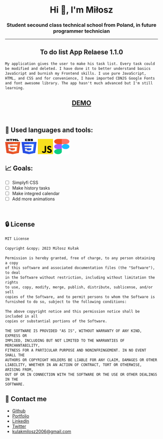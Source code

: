 <h1 align="center">Hi 👋, I'm Miłosz</h1>
<h3 align="center">Student secound class technical school from Poland, in future programmer technician</h3>

---

<h2 align="center"><b>To do list App</b> Relaese 1.1.0</h2> 

    My application gives the user to make his task list. Every task could be modified and deleted. I have done it to better understand basics JavaScript and burnish my Frontend skills. I use pure JavaScript, HTML, and CSS and for convenience, I have imported CDNJS Google Fonts and font awesome library. The app hasn't much advanced but I'm still learning.  

<h2 align="center"><a href="https://link.com">DEMO</a></h2>

<br>

## 🔎 Used languages and tools:

<img src="readme-resource/html-5.svg" alt="HTML 5" width="50" height="50">
<img src="readme-resource/css-3.svg" alt="CSS 3" width="50" height="50">
<img src="readme-resource/javascript.svg" alt="JavaScript" width="50" height="50">
<img src="readme-resource/figma.svg" alt="JavaScript" width="50" height="50">

<br>

## 📈 Goals:
 - [ ] Simplyfi CSS
 - [ ] Make history tasks 
 - [ ] Make integred calendar
 - [ ] Add more animations

<br>

## 🔒 License
 
    MIT License

    Copyright &copy; 2023 Miłosz Kułak

    Permission is hereby granted, free of charge, to any person obtaining a copy
    of this software and associated documentation files (the "Software"), to deal
    in the Software without restriction, including without limitation the rights
    to use, copy, modify, merge, publish, distribute, sublicense, and/or sell
    copies of the Software, and to permit persons to whom the Software is
    furnished to do so, subject to the following conditions:

    The above copyright notice and this permission notice shall be included in all
    copies or substantial portions of the Software.

    THE SOFTWARE IS PROVIDED "AS IS", WITHOUT WARRANTY OF ANY KIND, EXPRESS OR
    IMPLIED, INCLUDING BUT NOT LIMITED TO THE WARRANTIES OF MERCHANTABILITY,
    FITNESS FOR A PARTICULAR PURPOSE AND NONINFRINGEMENT. IN NO EVENT SHALL THE
    AUTHORS OR COPYRIGHT HOLDERS BE LIABLE FOR ANY CLAIM, DAMAGES OR OTHER
    LIABILITY, WHETHER IN AN ACTION OF CONTRACT, TORT OR OTHERWISE, ARISING FROM,
    OUT OF OR IN CONNECTION WITH THE SOFTWARE OR THE USE OR OTHER DEALINGS IN THE
    SOFTWARE.

## 📧 Contact me
 - [Github](https://www.github.com/Nisser111)
 - [Portfolio](https://miloszkulak-webdev.com)
 - [Linkedln](https://www.linkedin.com/in/mi%C5%82osz-ku%C5%82ak-047948223/)
 - [Twitter](https://twitter.com/MiloszKulak)
 - kulakmilosz2006@gmail.com
